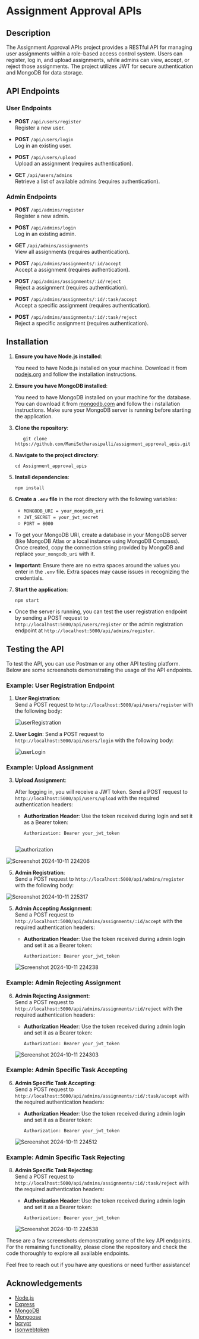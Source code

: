 # Assignment Approval APIs

## Description
The Assignment Approval APIs project provides a RESTful API for managing user assignments within a role-based access control system. Users can register, log in, and upload assignments, while admins can view, accept, or reject those assignments. The project utilizes JWT for secure authentication and MongoDB for data storage.

## API Endpoints

### User Endpoints
- **POST** `/api/users/register`  
  Register a new user.

- **POST** `/api/users/login`  
  Log in an existing user.

- **POST** `/api/users/upload`  
  Upload an assignment (requires authentication).

- **GET** `/api/users/admins`  
  Retrieve a list of available admins (requires authentication).

### Admin Endpoints

- **POST** `/api/admins/register`  
  Register a new admin.

- **POST** `/api/admins/login`  
  Log in an existing admin.

- **GET** `/api/admins/assignments`  
  View all assignments (requires authentication).

- **POST** `/api/admins/assignments/:id/accept`  
  Accept a assignment (requires authentication).

- **POST** `/api/admins/assignments/:id/reject`  
  Reject a assignment (requires authentication).
  
- **POST** `/api/admins/assignments/:id/:task/accept`  
  Accept a specific assignment (requires authentication).

- **POST** `/api/admins/assignments/:id/:task/reject`  
  Reject a specific assignment (requires authentication).

## Installation

1. **Ensure you have Node.js installed**:
   
   You need to have Node.js installed on your machine. Download it from [nodejs.org](https://nodejs.org/) and follow the installation instructions.

2. **Ensure you have MongoDB installed**:
   
   You need to have MongoDB installed on your machine for the database. You can download it from [mongodb.com](https://www.mongodb.com/try/download/community) and follow the i nstallation instructions. Make sure your MongoDB server is running before starting the application.

3. **Clone the repository**:

   ```
      git clone https://github.com/ManiSetharasipalli/assignment_approval_apis.git
   ```

5. **Navigate to the project directory**:

   ```
   cd Assignment_approval_apis
   ```

7. **Install dependencies**:

   ```
   npm install
   ```

9. **Create a `.env` file** in the root directory with the following variables:
   
   - `MONGODB_URI = your_mongodb_uri`
   - `JWT_SECRET = your_jwt_secret`
   - `PORT = 8000`
   
- To get your MongoDB URI, create a database in your MongoDB server (like MongoDB Atlas or a local instance using MongoDB Compass). Once created, copy the connection string provided by MongoDB and replace `your_mongodb_uri` with it.

- **Important**: Ensure there are no extra spaces around the values you enter in the `.env` file. Extra spaces may cause issues in recognizing the credentials.
  
7. **Start the application**:

   ```
   npm start
   ```

- Once the server is running, you can test the user registration endpoint by sending a POST request to `http://localhost:5000/api/users/register` or the admin registration endpoint at `http://localhost:5000/api/admins/register`.


## Testing the API

To test the API, you can use Postman or any other API testing platform. Below are some screenshots demonstrating the usage of the API endpoints.

### Example: User Registration Endpoint

1. **User Registration**:  
   Send a POST request to `http://localhost:5000/api/users/register` with the following body:


   ![userRegistration](https://github.com/user-attachments/assets/f95ed89e-8b89-4310-bab6-e6fbbac2b8a7)
   
2. **User Login**:
   Send a POST request to `http://localhost:5000/api/users/login` with the following body:


   ![userLogin](https://github.com/user-attachments/assets/ed23c7fc-9dd7-4c91-8d95-1dac3dd837f3)


### Example: Upload Assignment

3. **Upload Assignment**:
   
   After logging in, you will receive a JWT token. Send a POST request to `http://localhost:5000/api/users/upload` with the required authentication headers:

   - **Authorization Header**: Use the token received during login and set it as a Bearer token:
     ```
     Authorization: Bearer your_jwt_token
     ```
     ```
    ![authorization](https://github.com/user-attachments/assets/1899565d-42ce-4251-ba89-f7d6e1080ccb)


  ![Screenshot 2024-10-11 224206](https://github.com/user-attachments/assets/28c1dec3-aad2-494d-9b86-07be40a97543)

   
   
5. **Admin Registration**:  
   Send a POST request to `http://localhost:5000/api/admins/register` with the following body:

![Screenshot 2024-10-11 225317](https://github.com/user-attachments/assets/9736496a-b3c7-46f7-baaa-edac145984f4)  

5. **Admin Accepting Assignment**:  
   Send a POST request to `http://localhost:5000/api/admins/assignments/:id/accept` with the required authentication headers:

   - **Authorization Header**: Use the token received during admin login and set it as a Bearer token:
     ```
     Authorization: Bearer your_jwt_token
     ```
   
   ![Screenshot 2024-10-11 224238](https://github.com/user-attachments/assets/eacac656-50a7-4694-a30f-797232aaf84f)
   
### Example: Admin Rejecting Assignment

6. **Admin Rejecting Assignment**:  
   Send a POST request to `http://localhost:5000/api/admins/assignments/:id/reject` with the required authentication headers:

   - **Authorization Header**: Use the token received during admin login and set it as a Bearer token:
     ```
     Authorization: Bearer your_jwt_token
     ```

   ![Screenshot 2024-10-11 224303](https://github.com/user-attachments/assets/1aff58c6-d4f6-4b40-98d6-78ad844d773e)

### Example: Admin Specific Task Accepting

6. **Admin Specific Task Accepting**:  
   Send a POST request to `http://localhost:5000/api/admins/assignments/:id/:task/accept` with the required authentication headers:

   - **Authorization Header**: Use the token received during admin login and set it as a Bearer token:
     ```
     Authorization: Bearer your_jwt_token
     ```

   ![Screenshot 2024-10-11 224512](https://github.com/user-attachments/assets/36b33555-d602-4e98-b4c4-dc1b888848e6)

### Example: Admin Specific Task Rejecting

8. **Admin Specific Task Rejecting**:  
   Send a POST request to `http://localhost:5000/api/admins/assignments/:id/:task/reject` with the required authentication headers:

   - **Authorization Header**: Use the token received during admin login and set it as a Bearer token:
     ```
     Authorization: Bearer your_jwt_token
     ```

   ![Screenshot 2024-10-11 224538](https://github.com/user-attachments/assets/3cfa9da6-a5cc-4809-a212-a2ccfbcde07e)

These are a few screenshots demonstrating some of the key API endpoints. For the remaining functionality, please clone the repository and check the code thoroughly to explore all available endpoints.

Feel free to reach out if you have any questions or need further assistance!

## Acknowledgements

  
- [Node.js](https://nodejs.org/)
- [Express](https://expressjs.com/)
- [MongoDB](https://www.mongodb.com/)
- [Mongoose](https://mongoosejs.com/)
- [bcrypt](https://www.npmjs.com/package/bcrypt)
- [jsonwebtoken](https://www.npmjs.com/package/jsonwebtoken)
